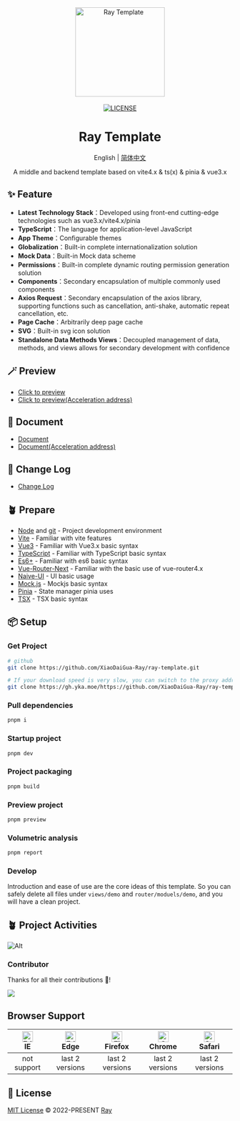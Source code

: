 <div align="center">
 <a href="https://github.com/XiaoDaiGua-Ray/ray-template"> <img alt="Ray Template" width="200" height="200" src="https://usc1.contabostorage.com/c2e495d7890844d392e8ec0c6e5d77eb:alist/ray/ray.svg?sign=ZklU9Bh5b6oKp1X0LOhGwkx4g5mW4wk_w9Jt5zlZ5EQ=:0"> </a> <br> <br>
 <a href="https://github.com/XiaoDaiGua-Ray/ray-template/blob/main/LICENSE"><img src="https://img.shields.io/github/license/XiaoDaiGua-Ray/ray-template" alt="LICENSE"></a>
</div>

<div align="center">

# Ray Template

English | [简体中文](https://github.com/XiaoDaiGua-Ray/ray-template/blob/main/README-ZH.md)

A middle and backend template based on vite4.x & ts(x) & pinia & vue3.x

</div>

## ✨ Feature

- **Latest Technology Stack**：Developed using front-end cutting-edge technologies such as vue3.x/vite4.x/pinia
- **TypeScript**：The language for application-level JavaScript
- **App Theme**：Configurable themes
- **Globalization**：Built-in complete internationalization solution
- **Mock Data**：Built-in Mock data scheme
- **Permissions**：Built-in complete dynamic routing permission generation solution
- **Components**：Secondary encapsulation of multiple commonly used components
- **Axios Request**：Secondary encapsulation of the axios library, supporting functions such as cancellation, anti-shake, automatic repeat cancellation, etc.
- **Page Cache**：Arbitrarily deep page cache
- **SVG**：Built-in svg icon solution
- **Standalone Data Methods Views**：Decoupled management of data, methods, and views allows for secondary development with confidence

## 🪄 Preview

- [Click to preview](https://xiaodaigua-ray.github.io/ray-template/#/)
- [Click to preview(Acceleration address)](https://ray-template.yunkuangao.com/#/)

## 🦾 Document

- [Document](https://xiaodaigua-ray.github.io/ray-template-doc/)
- [Document(Acceleration address)](https://ray-template.yunkuangao.com/ray-template-doc/)

## 🔋 Change Log

- [Change Log](https://github.com/XiaoDaiGua-Ray/xiaodaigua-ray.github.io/blob/main/CHANGELOG.md)

## 🪴 Prepare

- [Node](http://nodejs.org/) and [git](https://git-scm.com/) - Project development environment
- [Vite](https://vitejs.dev/) - Familiar with vite features
- [Vue3](https://v3.vuejs.org/) - Familiar with Vue3.x basic syntax
- [TypeScript](https://www.typescriptlang.org/) - Familiar with TypeScript basic syntax
- [Es6+](http://es6.ruanyifeng.com/) - Familiar with es6 basic syntax
- [Vue-Router-Next](https://next.router.vuejs.org/) - Familiar with the basic use of vue-router4.x
- [Naive-UI](https://www.naiveui.com) - UI basic usage
- [Mock.js](https://github.com/nuysoft/Mock) - Mockjs basic syntax
- [Pinia](https://pinia.vuejs.org/zh/introduction.html) - State manager pinia uses
- [TSX](https://github.com/vuejs/babel-plugin-jsx/blob/main/packages/babel-plugin-jsx/README-zh_CN.md) - TSX basic syntax

## 📦 Setup

### Get Project

```sh
# github
git clone https://github.com/XiaoDaiGua-Ray/ray-template.git

# If your download speed is very slow, you can switch to the proxy address below
git clone https://gh.yka.moe/https://github.com/XiaoDaiGua-Ray/ray-template.git
```

### Pull dependencies

```sh
pnpm i
```

### Startup project

```sh
pnpm dev
```

### Project packaging

```sh
pnpm build
```

### Preview project

```sh
pnpm preview
```

### Volumetric analysis

```sh
pnpm report
```

### Develop

Introduction and ease of use are the core ideas of this template. So you can safely delete all files under `views/demo` and `router/moduels/demo`, and you will have a clean project.

## 🪴 Project Activities

![Alt](https://repobeats.axiom.co/api/embed/fab6071297ab281913a42f07a2779b488cfd62b8.svg 'Repobeats analytics image')

### Contributor

Thanks for all their contributions 🐝!

<a href="https://github.com/XiaoDaiGua-Ray/ray-template/graphs/contributors">
  <img src="https://contrib.rocks/image?repo=XiaoDaiGua-Ray/ray-template" />
</a>

## Browser Support

| [<img src="https://raw.githubusercontent.com/alrra/browser-logos/master/src/edge/edge_48x48.png" alt=" Edge" width="24px" height="24px" />](http://godban.github.io/browsers-support-badges/)</br>IE | [<img src="https://raw.githubusercontent.com/alrra/browser-logos/master/src/edge/edge_48x48.png" alt=" Edge" width="24px" height="24px" />](http://godban.github.io/browsers-support-badges/)</br>Edge | [<img src="https://raw.githubusercontent.com/alrra/browser-logos/master/src/firefox/firefox_48x48.png" alt="Firefox" width="24px" height="24px" />](http://godban.github.io/browsers-support-badges/)</br>Firefox | [<img src="https://raw.githubusercontent.com/alrra/browser-logos/master/src/chrome/chrome_48x48.png" alt="Chrome" width="24px" height="24px" />](http://godban.github.io/browsers-support-badges/)</br>Chrome | [<img src="https://raw.githubusercontent.com/alrra/browser-logos/master/src/safari/safari_48x48.png" alt="Safari" width="24px" height="24px" />](http://godban.github.io/browsers-support-badges/)</br>Safari |
| :--------------------------------------------------------------------------------------------------------------------------------------------------------------------------------------------------: | :----------------------------------------------------------------------------------------------------------------------------------------------------------------------------------------------------: | :---------------------------------------------------------------------------------------------------------------------------------------------------------------------------------------------------------------: | :-----------------------------------------------------------------------------------------------------------------------------------------------------------------------------------------------------------: | :-----------------------------------------------------------------------------------------------------------------------------------------------------------------------------------------------------------: |
|                                                                                             not support                                                                                              |                                                                                            last 2 versions                                                                                             |                                                                                                  last 2 versions                                                                                                  |                                                                                                last 2 versions                                                                                                |                                                                                                last 2 versions                                                                                                |

## 📄 License

[MIT License](https://github.com/XiaoDaiGua-Ray/ray-template/blob/main/LICENSE) © 2022-PRESENT [Ray](https://github.com/XiaoDaiGua-Ray)

